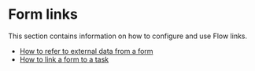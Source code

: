 # Form links

This section contains information on how to configure and use Flow links.

* [How to refer to external data from a form](using-form-field-data-resolvers.md)
* [How to link a form to a task](configure-task.md)

